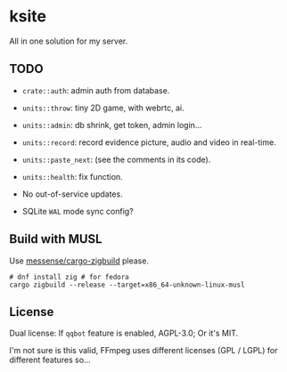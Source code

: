 # ksite

All in one solution for my server.

## TODO

- `crate::auth`: admin auth from database.

- `units::throw`: tiny 2D game, with webrtc, ai.

- `units::admin`: db shrink, get token, admin login...

- `units::record`: record evidence picture, audio and video in real-time.

- `units::paste_next`: (see the comments in its code).

- `units::health`: fix function.

- No out-of-service updates.

- SQLite `WAL` mode sync config?

## Build with MUSL

Use [messense/cargo-zigbuild](https://github.com/messense/cargo-zigbuild) please.

```
# dnf install zig # for fedora
cargo zigbuild --release --target=x86_64-unknown-linux-musl
```

## License

Dual license: If `qqbot` feature is enabled, AGPL-3.0; Or it's MIT.

I'm not sure is this valid, FFmpeg uses different licenses (GPL / LGPL) for different features so...
